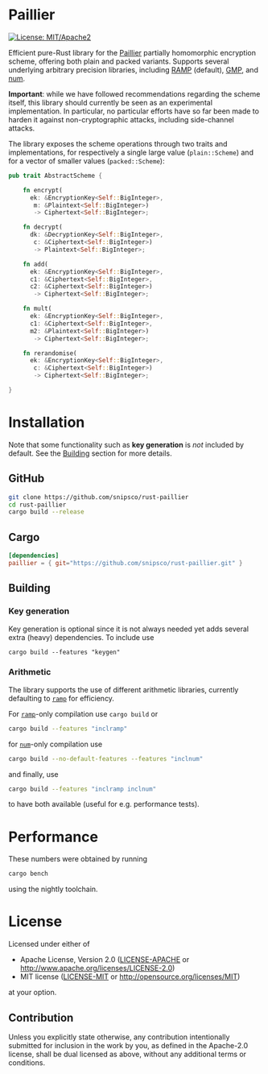 # Paillier

[![License: MIT/Apache2](https://img.shields.io/badge/license-MIT%2fApache2-blue.svg)](https://img.shields.io/badge/license-MIT%2fApache2-blue.svg)

Efficient pure-Rust library for the [Paillier](https://en.wikipedia.org/wiki/Paillier_cryptosystem) partially homomorphic encryption scheme, offering both plain and packed variants.
Supports several underlying arbitrary precision libraries, including [RAMP](https://github.com/Aatch/ramp) (default), [GMP](https://github.com/fizyk20/rust-gmp), and [num](https://github.com/rust-num/num).

**Important**: while we have followed recommendations regarding the scheme itself, this library should currently be seen as an experimental implementation. In particular, no particular efforts have so far been made to harden it against non-cryptographic attacks, including side-channel attacks.

The library exposes the scheme operations through two traits and implementations, for respectively a single large value (`plain::Scheme`) and for a vector of smaller values (`packed::Scheme`):
```rust
pub trait AbstractScheme {

    fn encrypt(
      ek: &EncryptionKey<Self::BigInteger>,
       m: &Plaintext<Self::BigInteger>)
       -> Ciphertext<Self::BigInteger>;

    fn decrypt(
      dk: &DecryptionKey<Self::BigInteger>,
       c: &Ciphertext<Self::BigInteger>)
       -> Plaintext<Self::BigInteger>;

    fn add(
      ek: &EncryptionKey<Self::BigInteger>,
      c1: &Ciphertext<Self::BigInteger>,
      c2: &Ciphertext<Self::BigInteger>)
       -> Ciphertext<Self::BigInteger>;

    fn mult(
      ek: &EncryptionKey<Self::BigInteger>,
      c1: &Ciphertext<Self::BigInteger>,
      m2: &Plaintext<Self::BigInteger>)
       -> Ciphertext<Self::BigInteger>;

    fn rerandomise(
      ek: &EncryptionKey<Self::BigInteger>,
       c: &Ciphertext<Self::BigInteger>)
       -> Ciphertext<Self::BigInteger>;

}
```


# Installation

Note that some functionality such as **key generation** is *not* included by default. See the [Building](#building) section for more details.

## GitHub
```bash
git clone https://github.com/snipsco/rust-paillier
cd rust-paillier
cargo build --release
```

## Cargo
```toml
[dependencies]
paillier = { git="https://github.com/snipsco/rust-paillier.git" }
```


## Building

### Key generation

Key generation is optional since it is not always needed yet adds several extra (heavy) dependencies. To include use
```
cargo build --features "keygen"
```

### Arithmetic

The library supports the use of different arithmetic libraries, currently defaulting to [`ramp`](https://github.com/Aatch/ramp) for efficiency.

For [`ramp`](https://github.com/Aatch/ramp)-only compilation use `cargo build` or
```sh
cargo build --features "inclramp"
```
for [`num`](https://github.com/rust-num/num)-only compilation use
```sh
cargo build --no-default-features --features "inclnum"
```
and finally, use
```sh
cargo build --features "inclramp inclnum"
```
to have both available (useful for e.g. performance tests).


# Performance
These numbers were obtained by running
```sh
cargo bench
```
using the nightly toolchain.

# License

Licensed under either of

 * Apache License, Version 2.0 ([LICENSE-APACHE](LICENSE-APACHE) or http://www.apache.org/licenses/LICENSE-2.0)
 * MIT license ([LICENSE-MIT](LICENSE-MIT) or http://opensource.org/licenses/MIT)

at your option.

## Contribution

Unless you explicitly state otherwise, any contribution intentionally submitted
for inclusion in the work by you, as defined in the Apache-2.0 license, shall
be dual licensed as above, without any additional terms or conditions.
 
